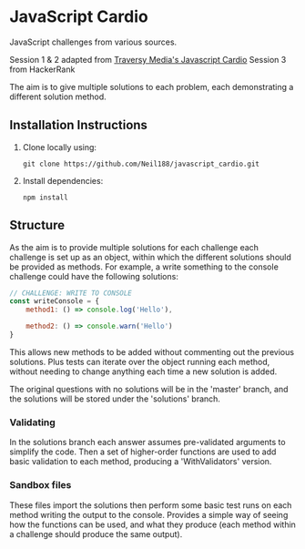 # JavaScript Cardio

JavaScript challenges from various sources.

Session 1 & 2 adapted from [Traversy Media's Javascript Cardio](https://github.com/bradtraversy/javascript_cardio)
Session 3 from HackerRank

The aim is to give multiple solutions to each problem, each demonstrating a different solution method.

## Installation Instructions

1. Clone locally using:

    `git clone https://github.com/Neil188/javascript_cardio.git`

2. Install dependencies:

    `npm install`

## Structure

As the aim is to provide multiple solutions for each challenge each challenge is set up as an object, within which the different solutions should be provided as methods.  For example, a write something to the console challenge could have the following solutions:

```javascript
// CHALLENGE: WRITE TO CONSOLE
const writeConsole = {
    method1: () => console.log('Hello'),

    method2: () => console.warn('Hello')
}
```

This allows new methods to be added without commenting out the previous solutions.  Plus tests can iterate over the object running each method, without needing to change anything each time a new solution is added.

The original questions with no solutions will be in the 'master' branch, and the solutions will be stored under the 'solutions' branch.

### Validating

In the solutions branch each answer assumes pre-validated arguments to simplify the code.  Then a set of higher-order functions are used to add basic validation to each method, producing a 'WithValidators' version.

### Sandbox files

These files import the solutions then perform some basic test runs on each method writing the output to the console.  Provides a simple way of seeing how the functions can be used, and what they produce (each method within a challenge should produce the same output).
